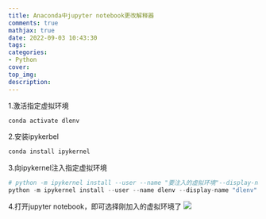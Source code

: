 ```yaml
---
title: Anaconda中jupyter notebook更改解释器
comments: true
mathjax: true
date: 2022-09-03 10:43:30
tags:
categories:
- Python
cover:
top_img:
description:
---
```

<script type="text/javascript" src="/js/src/bai.js"></script>

1.激活指定虚拟环境
```python
conda activate dlenv
```

2.安装ipykerbel
```python
conda install ipykernel
```

3.向ipykernel注入指定虚拟环境
```python
# python -m ipykernel install --user --name "要注入的虚拟环境"--display-name "显示名称"
python -m ipykernel install --user --name dlenv --display-name "dlenv"

```

4.打开jupyter notebook，即可选择刚加入的虚拟环境了
![](https://geoer666-1257264766.cos.ap-beijing.myqcloud.com/20220903104654.png)




